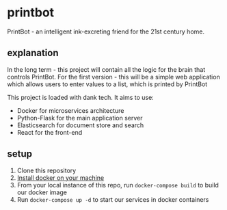 # printbot
PrintBot - an intelligent ink-excreting friend for the 21st century home.

## explanation

In the long term - this project will contain all the logic for the brain that controls PrintBot. For the first version - this will be a simple web application which allows users to enter values to a list, which is printed by PrintBot

This project is loaded with dank tech. It aims to use:
* Docker for microservices architecture
* Python-Flask for the main application server
* Elasticsearch for document store and search
* React for the front-end

## setup
1. Clone this repository
2. [Install docker on your machine](https://docs.docker.com/engine/installation/)
3. From your local instance of this repo, run `docker-compose build` to build our docker image
4. Run `docker-compose up -d` to start our services in docker containers
